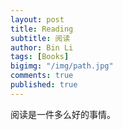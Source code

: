```yaml
---
layout: post
title: Reading
subtitle: 阅读
author: Bin Li
tags: [Books]
bigimg: "/img/path.jpg"
comments: true
published: true
---
```


阅读是一件多么好的事情。